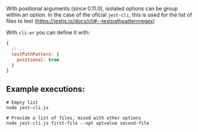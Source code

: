 With positional arguments (since 0.11.0), isolated options can be group within an option.
In the case of the oficial `jest-cli`, this is used for the list of files to test (https://jestjs.io/docs/cli#--testpathpatternregex)

With `cli-er` you can define it with:

```js
{
  //...
  testPathPattern: {
    positional: true
  }
}
```

## Example executions:

```shell
# Empty list
node jest-cli.js

# Provide a list of files, mixed with other options
node jest-cli.js first-file --opt optvalue second-file
```

